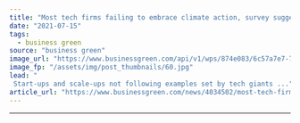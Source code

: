 ```yaml
---
title: "Most tech firms failing to embrace climate action, survey suggests"
date: "2021-07-15"
tags: 
  - business green
source: "business green"
image_url: "https://www.businessgreen.com/api/v1/wps/874e083/6c57a7e7-7e87-440c-bea2-ff9a9b959b12/7/tech-talent-185x114.jpg"
image_fp: "/assets/img/post_thumbnails/60.jpg"
lead: "
 Start-ups and scale-ups not following examples set by tech giants ..."
article_url: "https://www.businessgreen.com/news/4034502/most-tech-firms-failing-embrace-climate-action-survey-suggests"
---
```


---
